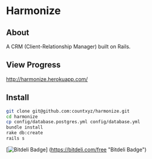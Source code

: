 # Harmonize

## About

A CRM (Client-Relationship Manager) built on Rails.

## View Progress

http://harmonize.herokuapp.com/

## Install

```bash
git clone git@github.com:countxyz/harmonize.git
cd harmonize
cp config/database.postgres.yml config/database.yml
bundle install
rake db:create
rails s
```

[![Bitdeli Badge](https://d2weczhvl823v0.cloudfront.net/countxyz/harmonize/trend.png)]
(https://bitdeli.com/free "Bitdeli Badge")

